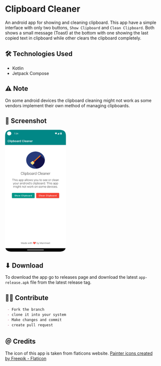 # Clipboard Cleaner

An android app for showing and cleaning clipboard. This app have a simple interface with only two
buttons, `Show Clipboard` and `Clean Clipboard`. Both shows a small message (Toast) at the bottom with
one showing the last copied text in clipboard while other clears the clipboard completely.

## 🛠️ Technologies Used 
- Kotlin
- Jetpack Compose

## ⚠️ Note
On some android devices the clipboard cleaning might not work as some vendors implement their own method of managing clipboards.

## 🌠 Screenshot
<img src="./screenshots/screenshot2.png" height="400px" width="200px">

## ⬇ Download
To download the app go to releases page and download the latest `app-release.apk` file from the latest release tag.

## 🤝🏻 Contribute
```markdown
 - Fork the branch
 - clone it into your system
 - Make changes and commit  
 - create pull request
```

## ＠ Credits

The icon of this app is taken from flaticons website.
<a href="https://www.flaticon.com/free-icons/painter" title="painter icons">Painter icons created by Freepik - Flaticon</a>
